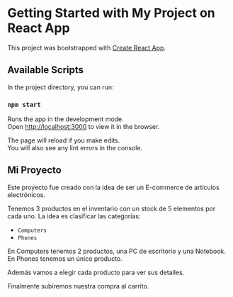# Getting Started with My Project on React App

This project was bootstrapped with [Create React App](https://github.com/facebook/create-react-app).

## Available Scripts

In the project directory, you can run:

### `npm start`

Runs the app in the development mode.\
Open [http://localhost:3000](http://localhost:3000) to view it in the browser.

The page will reload if you make edits.\
You will also see any lint errors in the console.

## Mi Proyecto

Este proyecto fue creado con la idea de ser un E-commerce de artículos electrónicos.

Tenemos 3 productos en el inventario con un stock de 5 elementos por cada uno.
La idea es clasificar las categorías:

- `Computers`
- `Phones`

En Computers tenemos 2 productos, una PC de escritorio y una Notebook.
En Phones tenemos un único producto.

Además vamos a elegir cada producto para ver sus detalles.

Finalmente subiremos nuestra compra al carrito.

